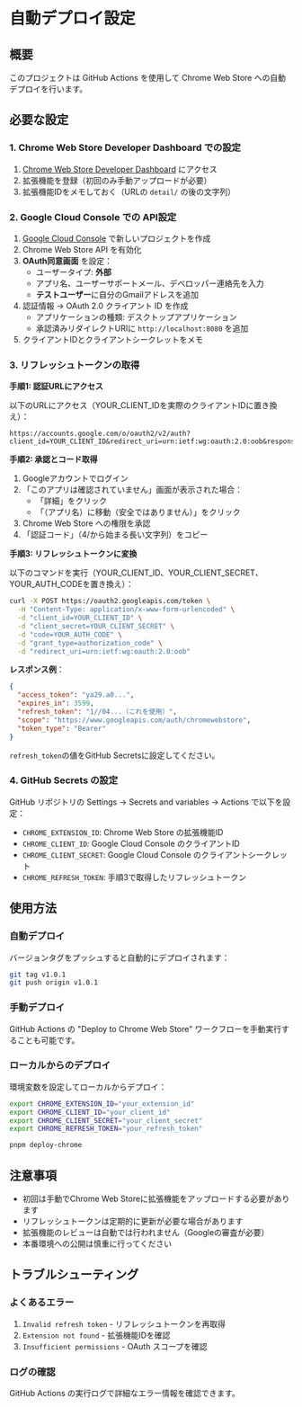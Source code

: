 # 自動デプロイ設定

## 概要
このプロジェクトは GitHub Actions を使用して Chrome Web Store への自動デプロイを行います。

## 必要な設定

### 1. Chrome Web Store Developer Dashboard での設定

1. [Chrome Web Store Developer Dashboard](https://chrome.google.com/webstore/devconsole) にアクセス
2. 拡張機能を登録（初回のみ手動アップロードが必要）
3. 拡張機能IDをメモしておく（URLの `detail/` の後の文字列）

### 2. Google Cloud Console での API設定

1. [Google Cloud Console](https://console.cloud.google.com/) で新しいプロジェクトを作成
2. Chrome Web Store API を有効化
3. **OAuth同意画面** を設定：
   - ユーザータイプ: **外部**
   - アプリ名、ユーザーサポートメール、デベロッパー連絡先を入力
   - **テストユーザー**に自分のGmailアドレスを追加
4. 認証情報 → OAuth 2.0 クライアント ID を作成
   - アプリケーションの種類: デスクトップアプリケーション
   - 承認済みリダイレクトURIに `http://localhost:8080` を追加
5. クライアントIDとクライアントシークレットをメモ

### 3. リフレッシュトークンの取得

**手順1: 認証URLにアクセス**

以下のURLにアクセス（YOUR_CLIENT_IDを実際のクライアントIDに置き換え）：

```
https://accounts.google.com/o/oauth2/v2/auth?client_id=YOUR_CLIENT_ID&redirect_uri=urn:ietf:wg:oauth:2.0:oob&response_type=code&scope=https://www.googleapis.com/auth/chromewebstore
```

**手順2: 承認とコード取得**

1. Googleアカウントでログイン
2. 「このアプリは確認されていません」画面が表示された場合：
   - 「詳細」をクリック
   - 「（アプリ名）に移動（安全ではありません）」をクリック
3. Chrome Web Store への権限を承認
4. 「認証コード」（4/から始まる長い文字列）をコピー

**手順3: リフレッシュトークンに変換**

以下のコマンドを実行（YOUR_CLIENT_ID、YOUR_CLIENT_SECRET、YOUR_AUTH_CODEを置き換え）：

```bash
curl -X POST https://oauth2.googleapis.com/token \
  -H "Content-Type: application/x-www-form-urlencoded" \
  -d "client_id=YOUR_CLIENT_ID" \
  -d "client_secret=YOUR_CLIENT_SECRET" \
  -d "code=YOUR_AUTH_CODE" \
  -d "grant_type=authorization_code" \
  -d "redirect_uri=urn:ietf:wg:oauth:2.0:oob"
```

**レスポンス例**：
```json
{
  "access_token": "ya29.a0...",
  "expires_in": 3599,
  "refresh_token": "1//04...（これを使用）",
  "scope": "https://www.googleapis.com/auth/chromewebstore",
  "token_type": "Bearer"
}
```

`refresh_token`の値をGitHub Secretsに設定してください。

### 4. GitHub Secrets の設定

GitHub リポジトリの Settings → Secrets and variables → Actions で以下を設定：

- `CHROME_EXTENSION_ID`: Chrome Web Store の拡張機能ID
- `CHROME_CLIENT_ID`: Google Cloud Console のクライアントID
- `CHROME_CLIENT_SECRET`: Google Cloud Console のクライアントシークレット
- `CHROME_REFRESH_TOKEN`: 手順3で取得したリフレッシュトークン

## 使用方法

### 自動デプロイ
バージョンタグをプッシュすると自動的にデプロイされます：

```bash
git tag v1.0.1
git push origin v1.0.1
```

### 手動デプロイ
GitHub Actions の "Deploy to Chrome Web Store" ワークフローを手動実行することも可能です。

### ローカルからのデプロイ
環境変数を設定してローカルからデプロイ：

```bash
export CHROME_EXTENSION_ID="your_extension_id"
export CHROME_CLIENT_ID="your_client_id"
export CHROME_CLIENT_SECRET="your_client_secret"
export CHROME_REFRESH_TOKEN="your_refresh_token"

pnpm deploy-chrome
```

## 注意事項

- 初回は手動でChrome Web Storeに拡張機能をアップロードする必要があります
- リフレッシュトークンは定期的に更新が必要な場合があります
- 拡張機能のレビューは自動では行われません（Googleの審査が必要）
- 本番環境への公開は慎重に行ってください

## トラブルシューティング

### よくあるエラー
1. `Invalid refresh token` - リフレッシュトークンを再取得
2. `Extension not found` - 拡張機能IDを確認
3. `Insufficient permissions` - OAuth スコープを確認

### ログの確認
GitHub Actions の実行ログで詳細なエラー情報を確認できます。